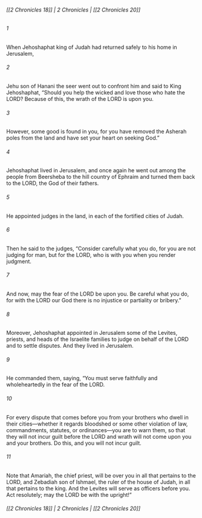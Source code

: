 ###### [[2 Chronicles 18]] | 2 Chronicles | [[2 Chronicles 20]]

###### 1
When Jehoshaphat king of Judah had returned safely to his home in Jerusalem,
###### 2
Jehu son of Hanani the seer went out to confront him and said to King Jehoshaphat, “Should you help the wicked and love those who hate the LORD? Because of this, the wrath of the LORD is upon you.
###### 3
However, some good is found in you, for you have removed the Asherah poles from the land and have set your heart on seeking God.”
###### 4
Jehoshaphat lived in Jerusalem, and once again he went out among the people from Beersheba to the hill country of Ephraim and turned them back to the LORD, the God of their fathers.
###### 5
He appointed judges in the land, in each of the fortified cities of Judah.
###### 6
Then he said to the judges, “Consider carefully what you do, for you are not judging for man, but for the LORD, who is with you when you render judgment.
###### 7
And now, may the fear of the LORD be upon you. Be careful what you do, for with the LORD our God there is no injustice or partiality or bribery.”
###### 8
Moreover, Jehoshaphat appointed in Jerusalem some of the Levites, priests, and heads of the Israelite families to judge on behalf of the LORD and to settle disputes. And they lived in Jerusalem.
###### 9
He commanded them, saying, “You must serve faithfully and wholeheartedly in the fear of the LORD.
###### 10
For every dispute that comes before you from your brothers who dwell in their cities—whether it regards bloodshed or some other violation of law, commandments, statutes, or ordinances—you are to warn them, so that they will not incur guilt before the LORD and wrath will not come upon you and your brothers. Do this, and you will not incur guilt.
###### 11
Note that Amariah, the chief priest, will be over you in all that pertains to the LORD, and Zebadiah son of Ishmael, the ruler of the house of Judah, in all that pertains to the king. And the Levites will serve as officers before you. Act resolutely; may the LORD be with the upright!”

###### [[2 Chronicles 18]] | 2 Chronicles | [[2 Chronicles 20]]
